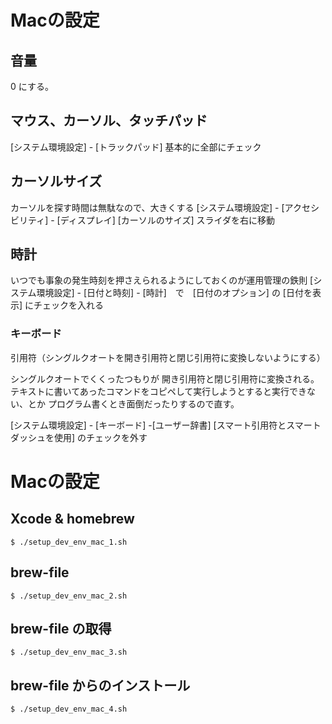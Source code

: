 # Macの設定
## 音量
0 にする。

## マウス、カーソル、タッチパッド
[システム環境設定] - [トラックパッド]
基本的に全部にチェック

## カーソルサイズ
カーソルを探す時間は無駄なので、大きくする
[システム環境設定] - [アクセシビリティ] - [ディスプレイ] [カーソルのサイズ] スライダを右に移動

## 時計
いつでも事象の発生時刻を押さえられるようにしておくのが運用管理の鉄則
[システム環境設定] - [日付と時刻] - [時計]　で　[日付のオプション] の [日付を表示] にチェックを入れる

### キーボード
引用符（シングルクオートを開き引用符と閉じ引用符に変換しないようにする）

シングルクオートでくくったつもりが
開き引用符と閉じ引用符に変換される。
テキストに書いてあったコマンドをコピペして実行しようとすると実行できない、とか
プログラム書くとき面倒だったりするので直す。

[システム環境設定] - [キーボード] -[ユーザー辞書]
[スマート引用符とスマートダッシュを使用] のチェックを外す

# Macの設定
## Xcode & homebrew
`$ ./setup_dev_env_mac_1.sh`

## brew-file
`$ ./setup_dev_env_mac_2.sh`

## brew-file の取得
`$ ./setup_dev_env_mac_3.sh`

## brew-file からのインストール
`$ ./setup_dev_env_mac_4.sh`


